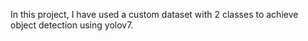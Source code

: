 In this project, I have used a custom dataset with 2 classes to achieve object detection using yolov7.
